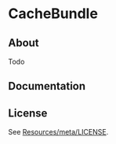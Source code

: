 # CacheBundle #

## About ##

Todo

## Documentation ##


## License ##

See [Resources/meta/LICENSE](https://github.com/snc/SncRedisBundle/blob/master/Resources/meta/LICENSE).
